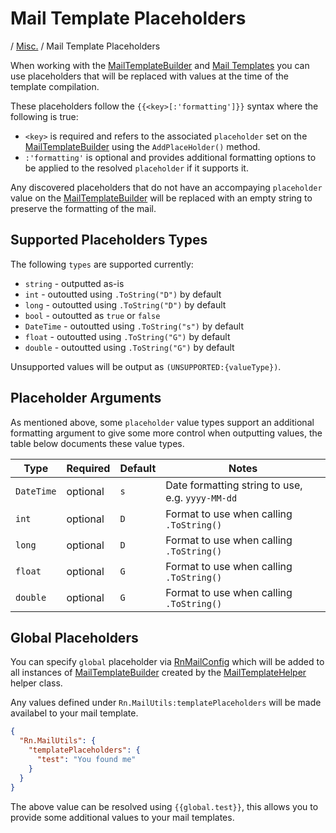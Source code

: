 # Mail Template Placeholders
/ [Misc.](./misc/README.md) / Mail Template Placeholders

When working with the [MailTemplateBuilder](/docs/builders/MailTemplateBuilder.md) and [Mail Templates](/docs/misc/MailTemplates.md) you can use placeholders that will be replaced with values at the time of the template compilation.

These placeholders follow the `{{<key>[:'formatting']}}` syntax where the following is true:

- `<key>` is required and refers to the associated `placeholder` set on the [MailTemplateBuilder](/docs/builders/MailTemplateBuilder.md) using the `AddPlaceHolder()` method.
- `:'formatting'` is optional and provides additional formatting options to be applied to the resolved `placeholder` if it supports it.

Any discovered placeholders that do not have an accompaying `placeholder` value on the [MailTemplateBuilder](/docs/builders/MailTemplateBuilder.md) will be replaced with an empty string to preserve the formatting of the mail.

## Supported Placeholders Types
The following `types` are supported currently:

- `string` - outputted as-is
- `int` - outoutted using `.ToString("D")` by default
- `long` - outoutted using `.ToString("D")` by default
- `bool` - outoutted as `true` or `false`
- `DateTime` - outoutted using `.ToString("s")` by default
- `float` - outoutted using `.ToString("G")` by default
- `double` - outoutted using `.ToString("G")` by default

Unsupported values will be output as `(UNSUPPORTED:{valueType})`.

## Placeholder Arguments
As mentioned above, some `placeholder` value types support an additional formatting argument to give some more control when outputting values, the table below documents these value types.

| Type | Required | Default | Notes |
| --- | --- | --- | --- |
| `DateTime` | optional | `s` | Date formatting string to use, e.g. `yyyy-MM-dd` |
| `int` | optional | `D` | Format to use when calling `.ToString()` |
| `long` | optional | `D` | Format to use when calling `.ToString()` |
| `float` | optional | `G` | Format to use when calling `.ToString()` |
| `double` | optional | `G` | Format to use when calling `.ToString()` |

## Global Placeholders
You can specify `global` placeholder via [RnMailConfig](/docs/configuration/RnMailConfig.md) which will be added to all instances of [MailTemplateBuilder](/docs/builders/MailTemplateBuilder.md) created by the [MailTemplateHelper](/docs/helpers/MailTemplateHelper.md) helper class.

Any values defined under `Rn.MailUtils:templatePlaceholders` will be made availabel to your mail template.

```json
{
  "Rn.MailUtils": {
    "templatePlaceholders": {
      "test": "You found me" 
    } 
  } 
}
```
The above value can be resolved using `{{global.test}}`, this allows you to provide some additional values to your mail templates.
